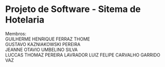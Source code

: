# Projeto de Software - Sitema de Hotelaria
Membros:<br>
GUILHERME HENRIQUE FERRAZ THOME<br>
GUSTAVO KAZNIAKOWSKI PEREIRA<br>
JEANNE OTAVIO UMBELINO SILVA<br>
LUCCAS THOMAZ PEREIRA LAVRADOR
LUIZ FELIPE CARVALHO GARRIDO VAZ
